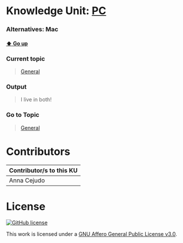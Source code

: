 # Knowledge Unit: [PC](../../knowledge_units/general/pc.md)
### Alternatives:   Mac 
#### [:arrow_up: Go up](../../topics/general.md)
### Current topic
> [General](../../topics/general.md)
### Output
> I live in both!
### Go to Topic
> [General](../../topics/general.md)


# Contributors

| Contributor/s to this KU |
| - | 
| Anna Cejudo |

# License
[![GitHub license](https://img.shields.io/github/license/inbrainz/cerebro)](https://github.com/inbrainz/cerebro/blob/master/LICENSE)

This work is licensed under a [GNU Affero General Public License v3.0](https://www.gnu.org/licenses/agpl-3.0.txt).